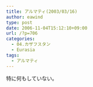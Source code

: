 ```yaml
---
title: アルマティ(2003/03/16)
author: eawind
type: post
date: 2006-11-04T15:12:10+09:00
url: /?p=706
categories:
  - 04.カザフスタン
  - Eurasia
tags:
  - アルマティ
---
```

特に何もしていない。
